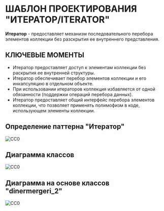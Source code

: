 ШАБЛОН ПРОЕКТИРОВАНИЯ "ИТЕРАТОР/ITERATOR"
=========================================
**Итератор** - предоставляет механизм последовательного перебора элементов коллекции без разскрытия 
ее внутреннего представления.

КЛЮЧЕВЫЕ МОМЕНТЫ
----------------
- Итератор предоставляет доступ к элементам коллекции без раскрытия ее внутренней структуры.
- Итератор обеспечивает перебор элементов коллекции и его инкапсуляцию в отдельном объекте.
- При использовании итераторов коллекция избавляется от одной обязанности (поддержки операций 
  перебора данных).
- Итератор предоставляет общий интерфейс перебора элементов коллекции, что позволяет применять 
  полимофизм в коде, использующем элементы коллекции.

Определение паттерна "Итератор"
-------------------------------
![CC0](https://github.com/Panchenko-Vlad/java-lessons/blob/master/LessonsJavaSE/src/HeadFirst/Iterator_10/Screenshots/iterator1.png)

Диаграмма классов
-----------------
![CC0](https://github.com/Panchenko-Vlad/java-lessons/blob/master/LessonsJavaSE/src/HeadFirst/Iterator_10/Screenshots/iterator2.png)

Диаграмма на основе классов "dinermergeri_2"
------------------------------------
![CC0](https://github.com/Panchenko-Vlad/java-lessons/blob/master/LessonsJavaSE/src/HeadFirst/Iterator_10/Screenshots/iterator3.png)
